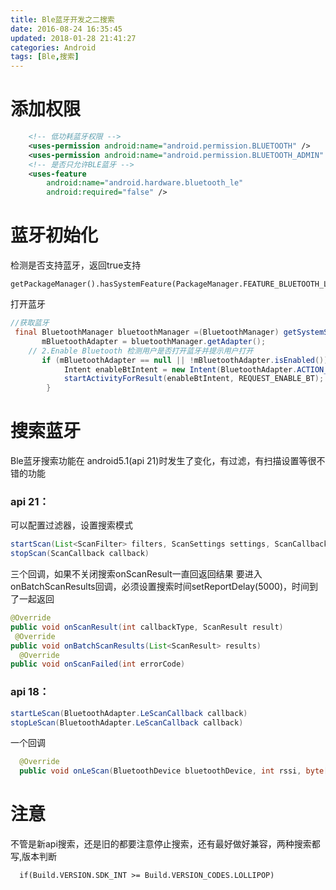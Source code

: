 ```yaml
---
title: Ble蓝牙开发之二搜索
date: 2016-08-24 16:35:45
updated: 2018-01-28 21:41:27categories: Android
tags: [Ble,搜索]
---
```

# 添加权限
```xml
	<!-- 低功耗蓝牙权限 -->
    <uses-permission android:name="android.permission.BLUETOOTH" />
    <uses-permission android:name="android.permission.BLUETOOTH_ADMIN" />
	<!-- 是否只允许BLE蓝牙 -->
    <uses-feature
        android:name="android.hardware.bluetooth_le"
        android:required="false" />
```

# 蓝牙初始化
检测是否支持蓝牙，返回true支持
```
getPackageManager().hasSystemFeature(PackageManager.FEATURE_BLUETOOTH_LE)
```
打开蓝牙
```java
//获取蓝牙
 final BluetoothManager bluetoothManager =(BluetoothManager) getSystemService(Context.BLUETOOTH_SERVICE);
       mBluetoothAdapter = bluetoothManager.getAdapter();
    // 2.Enable Bluetooth 检测用户是否打开蓝牙并提示用户打开
	   if (mBluetoothAdapter == null || !mBluetoothAdapter.isEnabled()) {	
			Intent enableBtIntent = new Intent(BluetoothAdapter.ACTION_REQUEST_ENABLE);
			startActivityForResult(enableBtIntent, REQUEST_ENABLE_BT);
	    }
```
# 搜索蓝牙
Ble蓝牙搜索功能在 android5.1(api 21)时发生了变化，有过滤，有扫描设置等很不错的功能
### api 21：
可以配置过滤器，设置搜索模式

```java
startScan(List<ScanFilter> filters, ScanSettings settings, ScanCallback callback)
stopScan(ScanCallback callback)
```

三个回调，如果不关闭搜索onScanResult一直回返回结果
要进入onBatchScanResults回调，必须设置搜索时间setReportDelay(5000)，时间到了一起返回

```java
@Override
public void onScanResult(int callbackType, ScanResult result)
 @Override
public void onBatchScanResults(List<ScanResult> results)
  @Override
public void onScanFailed(int errorCode) 
```

### api 18：

```java
startLeScan(BluetoothAdapter.LeScanCallback callback)
stopLeScan(BluetoothAdapter.LeScanCallback callback)
```

一个回调
```java
  @Override
  public void onLeScan(BluetoothDevice bluetoothDevice, int rssi, byte[] bytes)
```
# 注意

不管是新api搜索，还是旧的都要注意停止搜索，还有最好做好兼容，两种搜索都写,版本判断
```
  if(Build.VERSION.SDK_INT >= Build.VERSION_CODES.LOLLIPOP)
```